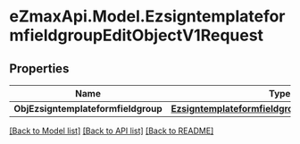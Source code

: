 
# eZmaxApi.Model.EzsigntemplateformfieldgroupEditObjectV1Request

## Properties

Name | Type | Description | Notes
------------ | ------------- | ------------- | -------------
**ObjEzsigntemplateformfieldgroup** | [**EzsigntemplateformfieldgroupRequestCompound**](EzsigntemplateformfieldgroupRequestCompound.md) |  | 

[[Back to Model list]](../README.md#documentation-for-models)
[[Back to API list]](../README.md#documentation-for-api-endpoints)
[[Back to README]](../README.md)

